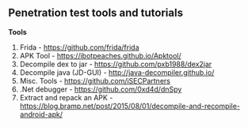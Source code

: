 ## Penetration test tools and tutorials

**Tools**
1. Frida - <https://github.com/frida/frida>
1. APK Tool - <https://ibotpeaches.github.io/Apktool/>
1. Decompile dex to jar - <https://github.com/pxb1988/dex2jar>
1. Decompile java (JD-GUI) - <http://java-decompiler.github.io/>
1. Misc. Tools - <https://github.com/iSECPartners>
1. .Net debugger - <https://github.com/0xd4d/dnSpy>
1. Extract and repack an APK - <https://blog.bramp.net/post/2015/08/01/decompile-and-recompile-android-apk/>
